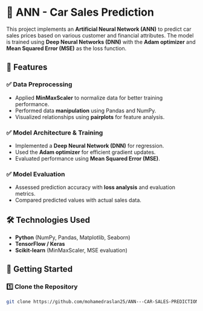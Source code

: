# 🚗 ANN - Car Sales Prediction

This project implements an **Artificial Neural Network (ANN)** to predict car sales prices based on various customer and financial attributes. The model is trained using **Deep Neural Networks (DNN)** with the **Adam optimizer** and **Mean Squared Error (MSE)** as the loss function.

## 📌 Features

### ✅ Data Preprocessing

- Applied **MinMaxScaler** to normalize data for better training performance.
- Performed data **manipulation** using Pandas and NumPy.
- Visualized relationships using **pairplots** for feature analysis.

### ✅ Model Architecture & Training

- Implemented a **Deep Neural Network (DNN)** for regression.
- Used the **Adam optimizer** for efficient gradient updates.
- Evaluated performance using **Mean Squared Error (MSE)**.

### ✅ Model Evaluation

- Assessed prediction accuracy with **loss analysis** and evaluation metrics.
- Compared predicted values with actual sales data.

## 🛠 Technologies Used

- **Python** (NumPy, Pandas, Matplotlib, Seaborn)
- **TensorFlow / Keras**
- **Scikit-learn** (MinMaxScaler, MSE evaluation)

## 🚀 Getting Started

### 1️⃣ Clone the Repository

```bash
git clone https://github.com/mohamedraslan25/ANN---CAR-SALES-PREDICTION.git

